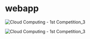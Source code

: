 # webapp
![Cloud Computing - 1st Competition_3](https://github.com/SalehBorhani/webapp/assets/95637102/c84bee9e-3b56-438e-a1b0-77a9771c00f2)

![Cloud Computing - 1st Competition_3](https://github.com/SalehBorhani/webapp/assets/95637102/9d6e1141-2aec-45b0-a4e5-1c85f537c94c)
